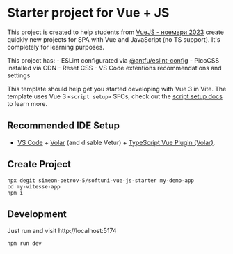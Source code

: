 # Starter project for Vue + JS

This project is created to help students from [VueJS - ноември 2023](https://softuni.bg/trainings/4320/vuejs-november-2023) create quickly new projects for SPA with Vue and JavaScript (no TS support). It's completely for learning purposes.

This project has:
    - ESLint configurated via [@antfu/eslint-config](https://github.com/antfu/eslint-config)
    - PicoCSS installed via CDN
    - Reset CSS
    - VS Code extentions recommendations and settings


This template should help get you started developing with Vue 3 in Vite. The template uses Vue 3 `<script setup>` SFCs, check out the [script setup docs](https://v3.vuejs.org/api/sfc-script-setup.html#sfc-script-setup) to learn more.

## Recommended IDE Setup

- [VS Code](https://code.visualstudio.com/) + [Volar](https://marketplace.visualstudio.com/items?itemName=Vue.volar) (and disable Vetur) + [TypeScript Vue Plugin (Volar)](https://marketplace.visualstudio.com/items?itemName=Vue.vscode-typescript-vue-plugin).


## Create Project

```
npx degit simeon-petrov-5/softuni-vue-js-starter my-demo-app
cd my-vitesse-app
npm i
```

## Development
Just run and visit http://localhost:5174

```
npm run dev
```